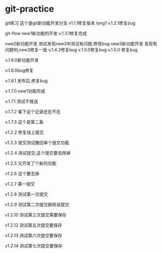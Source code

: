 # git-practice
git练习
这个是git新功能开发分支
v1.1.1修复版本
long1
v.1.2.1修复bug

git-flow
new1新功能的开发
v.1.3.1修复完成

nwe2新功能开发
测试发现new2中测试有问题,修改bug
new3新功能开发
发现有问题哟,new3修复一版
v.1.4.2修复bug
v.1.5.0修复bug
v.1.5.0 修复bug

v.1.6.0新功能开发

v.1.6.0bug修复

v.1.6.1 发布后,修复bug

v.1.7.0 new1功能完成

v.1.7.1 测试不推送

v.1.7.2 看下这个记录还在不在

v.1.7.3 这个是第二条

v1.2.2 修复线上提交

v1.2.3 提交测试撤回单个提交功能

v1.2.4 测试提交,这个提交要去除掉

v1.2.5 又开发了个新的功能

v1.2.6 这个要去掉

v1.2.7 第一提交


v1.2.8 测试第一次提交


v1.2.9 测试第二次提交删除该提交

v1.2.10 测试第三次提交需要保存


v1.2.12 测试第五次提交要保存

v1.2.13 测试第六次提交要保存

v1.2.14 测试第七次提交要保存
